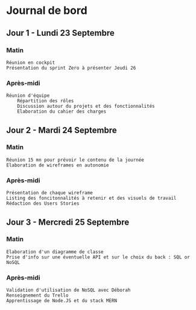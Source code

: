 # Journal de bord

## Jour 1 - Lundi 23 Septembre

### Matin
    Réunion en cockpit 
    Présentation du sprint Zero à présenter Jeudi 26

### Après-midi 
    Réunion d'équipe
        Répartition des rôles
        Discussion autour du projets et des fonctionnalités
        Elaboration du cahier des charges


## Jour 2 - Mardi 24 Septembre

### Matin
    Réunion 15 mn pour prévoir le contenu de la journée
    Elaboration de wireframes en autonomie

### Après-midi
    Présentation de chaque wireframe
    Listing des foncitonnalités à retenir et des visuels de travail
    Rédaction des Users Stories

## Jour 3 - Mercredi 25 Septembre

### Matin
    Elaboration d'un diagramme de classe
    Prise d'info sur une éventuelle API et sur le choix du back : SQL or NoSQL

### Après-midi
    Validation d'utilisation de NoSQL avec Déborah
    Renseignement du Trello
    Apprentissage de Node.JS et du stack MERN